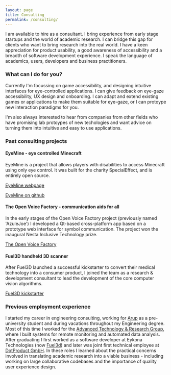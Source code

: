 ```yaml
---
layout: page
title: Consulting
permalink: /consulting/
---
```


I am available to hire as a consultant. I bring experience from early stage startups and the world of academic research. I can bridge this gap for clients who want to bring research into the real world. I have a keen appreciation for product usability, a good awareness of accessibility and a breadth of software development experience. I speak the language of academics, users, developers and business practitioners.

### What can I do for you?
Currently I'm focussing on game accessibility, and designing intuitive interfaces for eye-controlled applications. I can give feedback on eye-gaze accessibility, UX design and onboarding. I can adapt and extend existing games or applications to make them suitable for eye-gaze, or I can protoype new interaction paradigms for you. 

I'm also always interested to hear from companies from other fields who have promising lab protoypes of new techologies and want advice on turning them into intuitive and easy to use applications. 

### Past consulting projects

#### EyeMine - eye controlled Minecraft
EyeMine is a project that allows players with disabilities to access Minecraft using only eye control. It was built for the charity SpecialEffect, and is entirely open source. 

[EyeMine webpage](https://www.specialeffect.org.uk/eyemine)

[EyeMine on github](https://github.com/SpecialEffect/EyeMine/wiki) 

#### The Open Voice Factory - communication aids for all 
In the early stages of the Open Voice Factory project (previously named 'AzuleJoe') I developed a Qt-based cross-platform app based on a prototype web interface for symbol communication. The project won the inaugural Nesta Inclusive Technology prize. 

[The Open Voice Factory](http://www.theopenvoicefactory.org/)

#### Fuel3D handheld 3D scanner
After Fuel3D launched a successful kickstarter to convert their medical technology into a consumer product, I joined the team as a research & development consultant to lead the development of the core computer vision algorithms.

[Fuel3D kickstarter](https://www.kickstarter.com/projects/45699157/fuel3d-a-handheld-3d-scanner-for-less-than-1000)

### Previous employment experience
I started my career in engineering consulting, working for [Arup](https://www.arup.com/) as a pre-university student and during vacations throughout my Engineering degree. Most of this time I worked for the [Advanced Technology & Research Group](https://www.arup.com/expertise/services/technical-consulting/advanced-technology-and-research), where I built systems for remote monitoring and automated data analysis. After graduating I first worked as a software developer at Eykona Technologies (now [Fuel3d](https://www.fuel3d.com/)) and later was joint first technical employee at [DotProduct GmbH](https://www.dotproduct3d.com/). In these roles I learned about the practical concerns involved in translating academic research into a viable business - including working on large collaborative codebases and the importance of quality user experience design. 






